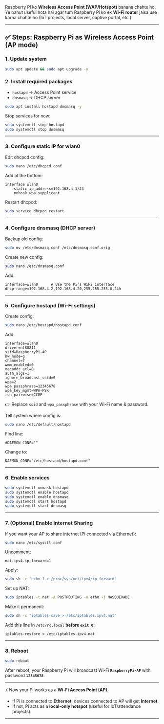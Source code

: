 Raspberry Pi ko **Wireless Access Point (WAP/Hotspot)** banana chahte ho.
Ye bahut useful hota hai agar tum Raspberry Pi ko ek **Wi-Fi router** jaisa use karna chahte ho (IoT projects, local server, captive portal, etc.).

---

## ✅ Steps: Raspberry Pi as Wireless Access Point (AP mode)

### 1. **Update system**

```bash
sudo apt update && sudo apt upgrade -y
```

### 2. **Install required packages**

* `hostapd` → Access Point service
* `dnsmasq` → DHCP server

```bash
sudo apt install hostapd dnsmasq -y
```

Stop services for now:

```bash
sudo systemctl stop hostapd
sudo systemctl stop dnsmasq
```

---

### 3. **Configure static IP for wlan0**

Edit dhcpcd config:

```bash
sudo nano /etc/dhcpcd.conf
```

Add at the bottom:

```
interface wlan0
    static ip_address=192.168.4.1/24
    nohook wpa_supplicant
```

Restart dhcpcd:

```bash
sudo service dhcpcd restart
```

---

### 4. **Configure dnsmasq (DHCP server)**

Backup old config:

```bash
sudo mv /etc/dnsmasq.conf /etc/dnsmasq.conf.orig
```

Create new config:

```bash
sudo nano /etc/dnsmasq.conf
```

Add:

```
interface=wlan0      # Use the Pi’s WiFi interface
dhcp-range=192.168.4.2,192.168.4.20,255.255.255.0,24h
```

---

### 5. **Configure hostapd (Wi-Fi settings)**

Create config:

```bash
sudo nano /etc/hostapd/hostapd.conf
```

Add:

```
interface=wlan0
driver=nl80211
ssid=RaspberryPi-AP
hw_mode=g
channel=7
wmm_enabled=0
macaddr_acl=0
auth_algs=1
ignore_broadcast_ssid=0
wpa=2
wpa_passphrase=12345678
wpa_key_mgmt=WPA-PSK
rsn_pairwise=CCMP
```

👉 Replace `ssid` and `wpa_passphrase` with your Wi-Fi name & password.

Tell system where config is:

```bash
sudo nano /etc/default/hostapd
```

Find line:

```
#DAEMON_CONF=""
```

Change to:

```
DAEMON_CONF="/etc/hostapd/hostapd.conf"
```

---

### 6. **Enable services**

```bash
sudo systemctl unmask hostapd
sudo systemctl enable hostapd
sudo systemctl enable dnsmasq
sudo systemctl start hostapd
sudo systemctl start dnsmasq
```

---

### 7. **(Optional) Enable Internet Sharing**

If you want your AP to share internet (Pi connected via Ethernet):

```bash
sudo nano /etc/sysctl.conf
```

Uncomment:

```
net.ipv4.ip_forward=1
```

Apply:

```bash
sudo sh -c "echo 1 > /proc/sys/net/ipv4/ip_forward"
```

Set up NAT:

```bash
sudo iptables -t nat -A POSTROUTING -o eth0 -j MASQUERADE
```

Make it permanent:

```bash
sudo sh -c "iptables-save > /etc/iptables.ipv4.nat"
```

Add this line in `/etc/rc.local` **before `exit 0`:**

```
iptables-restore < /etc/iptables.ipv4.nat
```

---

### 8. **Reboot**

```bash
sudo reboot
```

After reboot, your Raspberry Pi will broadcast Wi-Fi **`RaspberryPi-AP`** with password **`12345678`**.

---

⚡ Now your Pi works as a **Wi-Fi Access Point (AP)**.

* If Pi is connected to **Ethernet**, devices connected to AP will get **Internet**.
* If not, Pi acts as a **local-only hotspot** (useful for IoT/attendance projects).

---

